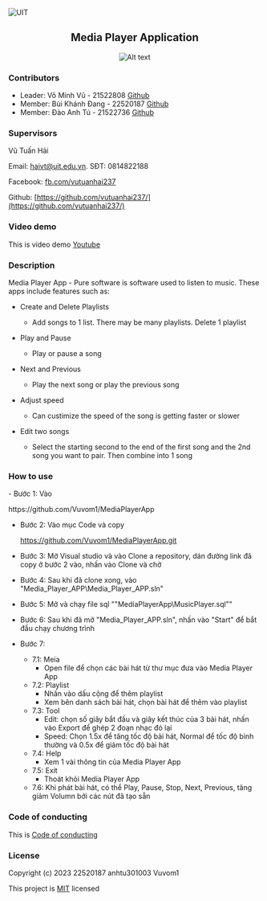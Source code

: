 ![UIT](https://img.shields.io/badge/from-UIT%20VNUHCM-blue?style=for-the-badge&link=https%3A%2F%2Fwww.uit.edu.vn%2F)

 <h2 align="center"> Media Player Application </h2>

<p align="center">
  <img src="https://www.uit.edu.vn/sites/vi/files/banner_uit.png" alt="Alt text">
</p>


<h3>Contributors</h3>

- Leader: Võ Minh Vũ - 21522808 [Github](https://github.com/Vuvom1)
- Member: Bùi Khánh Đang - 22520187 [Github](https://github.com/22520187)
- Member: Đào Anh Tú - 21522736 [Github](https://github.com/anhtu301003)

<h3>Supervisors</h3>

Vũ Tuấn Hải

Email: haivt@uit.edu.vn. SĐT: 0814822188

Facebook: [fb.com/vutuanhai237](fb.com/vutuanhai237)

Github: [https://github.com/vutuanhai237/](https://github.com/vutuanhai237/)

<h3>Video demo</h3>

This is video demo [Youtube]()

<h3>Description</h3>

Media Player App - Pure software is software used to listen to music. These apps include features such as:

* Create and Delete Playlists
  - Add songs to 1 list. There may be many playlists. Delete 1 playlist

* Play and Pause
  - Play or pause a song

* Next and Previous
  - Play the next song or play the previous song

* Adjust speed
  - Can custimize the speed of the song is getting faster or slower
 
* Edit two songs
  - Select the starting second to the end of the first song and the 2nd song you want to pair. Then combine into 1 song


<h3>How to use</h3>
- Bước 1: Vào <p> https://github.com/Vuvom1/MediaPlayerApp </p>

- Bước 2: Vào mục Code và copy <p> https://github.com/Vuvom1/MediaPlayerApp.git </p>

- Bước 3: Mở Visual studio và vào Clone a repository, dán đường link đã copy ở bước 2 vào, nhấn vào Clone và chờ

- Bước 4: Sau khi đã clone xong, vào "Media_Player_APP\Media_Player_APP.sln"

- Bước 5: Mở và chạy file sql ""MediaPlayerApp\MusicPlayer.sql""

- Bước 6: Sau khi đã mở "Media_Player_APP.sln", nhấn vào "Start" để bắt đầu chạy chương trình

- Bước 7: 
     - 7.1: Meia
        + Open file để chọn các bài hát từ thư mục đưa vào Media Player App
     - 7.2: Playlist
        + Nhấn vào dấu cộng để thêm playlist
        + Xem bên danh sách bài hát, chọn bài hát để thêm vào playlist
     - 7.3: Tool
        + Edit: chọn số giây bắt đầu và giây kết thúc của 3 bài hát, nhấn vào Export để ghép 2 đoạn nhạc đó lại
        + Speed: Chọn 1.5x để tăng tốc độ bài hát, Normal để tốc độ bình thường và 0.5x để giảm tốc độ bài hát
     - 7.4: Help
        + Xem 1 vài thông tin của Media Player App
     - 7.5: Exit
        + Thoát khỏi Media Player App
     - 7.6: Khi phát bài hát, có thể Play, Pause, Stop, Next, Previous, tăng giảm Volumn bởi các nút đã tạo sẵn
       

<h3>Code of conducting</h3>

This is [Code of conducting](https://github.com/Vuvom1/MediaPlayerApp/blob/main/CODE_OF_CONDUCT.md)


<h3>License</h3>

Copyright (c) 2023 22520187 anhtu301003 Vuvom1

This project is [MIT](https://github.com/Vuvom1/MediaPlayerApp/blob/main/License) licensed
